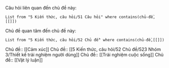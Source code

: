 Câu hỏi liên quan đến chủ đề này:
```dataview
List from "5 Kiến thức, câu hỏi/51 Câu hỏi" where contains(chủ-đề,[[]]) 
```

Chủ đề quan tâm đến chủ đề này:
```dataview
List from "5 Kiến thức, câu hỏi/52 Chủ đề" where contains(chủ-đề,[[]]) 
```
Chủ đề:: [[Cảm xúc]]
Chủ đề:: [[5 Kiến thức, câu hỏi/52 Chủ đề/523 Nhóm 3/Thiết kế trải nghiệm người dùng]]
Chủ đề:: [[Trải nghiệm cuộc sống]]
Chủ đề:: [[Vật lý luận]]
